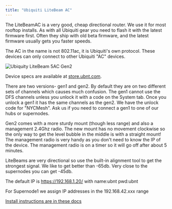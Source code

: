 ```yaml
---
title: "Ubiquiti LiteBeam AC"
---
```

The LiteBeamAC is a very good, cheap directional router. We use it for most rooftop installs. As with all Ubiquiti gear you need to flash it with the latest firmware first. Often they ship with old beta firmware, and the latest firmware usually gets you faster speeds.

The AC in the name is not 802.11ac, it is Ubiquiti's own protocol. These devices can only connect to other Ubiquiti "AC" devices.

![Ubiquity LiteBeam 5AC Gen2](/img/hardware/ubiquity_litebeam5acgen2.png)

Device specs are available at [store.ubnt.com](https://store.ubnt.com/collections/all/products/litebeam-5ac-gen2).

There are two versions- gen1 and gen2. By default they are on two different sets of channels which causes much confusion. The gen1 cannot use the DFS channels unless you unlock it with a code on the System tab. Once you unlock a gen1 it has the same channels as the gen2. We have the unlock code for "NYCMesh". Ask us if you need to connect a gen1 to one of our hubs or supernodes.

Gen2 comes with a more sturdy mount (though less range) and also a management 2.4Ghz radio. The new mount has no movement clockwise so the only way to get the level bubble in the middle is with a straight mount! The management radio is very handy as you don't need to know the IP of the device. The management radio is on a timer so it will go off after about 5 minutes.

LiteBeams are very directional so use the built-in alignment tool to get the strongest signal. We like to get better than -65db. Very close to the supernodes you can get -45db.

The default IP is https://192.168.1.20/ with name:ubnt pwd:ubnt

For Supernode1 we assign IP addresses in the 192.168.42.xxx range

[Install instructions are in these docs](../../installs/cpe)
